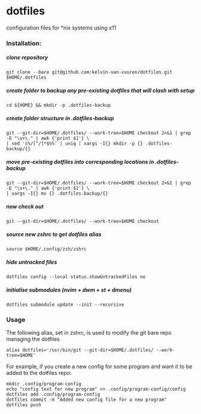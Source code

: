 # dotfiles
configuration files for *nix systems using x11

### Installation:
##### clone repository
```
git clone --bare git@github.com:kelvin-van-vuuren/dotfiles.git $HOME/.dotfiles
```
##### create folder to backup any pre-existing dotfiles that will clash with setup
```
cd ${HOME} && mkdir -p .dotfiles-backup
```
##### create folder structure in .dotfiles-backup
```
git --git-dir=$HOME/.dotfiles/ --work-tree=$HOME checkout 2>&1 | grep -E "\s+\." | awk {'print $1'} \
| sed 's%/[^/]*$%%' | uniq | xargs -I{} mkdir -p {} .dotfiles-backup/{} 
```
##### move pre-existing dotfiles into corresponding locations in .dotfiles-backup
```
git --git-dir=$HOME/.dotfiles/ --work-tree=$HOME checkout 2>&1 | grep -E "\s+\." | awk {'print $1'} \
| xargs -I{} mv {} .dotfiles-backup/{}
```
##### now check out
```
git --git-dir=$HOME/.dotfiles/ --work-tree=$HOME checkout
```
##### source new zshrc to get dotfiles alias
```
source $HOME/.config/zsh/zshrc
```
##### hide untracked files
```
dotfiles config --local status.showUntrackedFiles no
```
##### initialise submodules (nvim + dwm + st + dmenu)
```
dotfiles submodule update --init --recursive
```

### Usage
The following alias, set in zshrc, is used to modify the git bare repo managing the dotfiles
```
alias dotfiles='/usr/bin/git --git-dir=$HOME/.dotfiles/ --work-tree=$HOME'
```
For example, if you create a new config for some program and want it to be added to the dotfiles repo:
```
mkdir .config/program-config
echo "config text for new program" >> .config/program-config/config
dotfiles add .config/program-config
dotfiles commit -m "Added new config file for a new program"
dotfiles push
```
